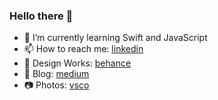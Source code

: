 ### Hello there 👋
- 🌱 I’m currently learning Swift and JavaScript
- 📫 How to reach me: [linkedin](https://www.linkedin.com/in/osmanesad/)
- 🎨 Design Works: [behance](https://www.behance.net/osmanesad)
- 📜 Blog: [medium](https://medium.com/@osmanesad)
- 📷 Photos: [vsco](https://vsco.co/osmanesad/gallery)

<!--
**osmanesad/osmanesad** is a ✨ _special_ ✨ repository because its `README.md` (this file) appears on your GitHub profile.

Here are some ideas to get you started:

- 🔭 I’m currently working on ...
- 🌱 I’m currently learning ...
- 👯 I’m looking to collaborate on ...
- 🤔 I’m looking for help with ...
- 💬 Ask me about ...
- 📫 How to reach me: ...
- 😄 Pronouns: ...
- ⚡ Fun fact: ...
-->
